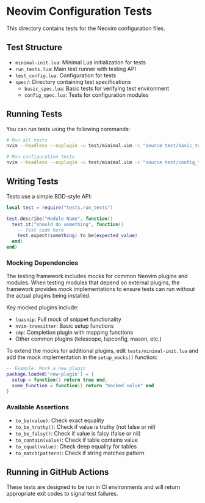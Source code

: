 # Neovim Configuration Tests

This directory contains tests for the Neovim configuration files.

## Test Structure

- `minimal-init.lua`: Minimal Lua initialization for tests
- `run_tests.lua`: Main test runner with testing API
- `test_config.lua`: Configuration for tests
- `spec/`: Directory containing test specifications
  - `basic_spec.lua`: Basic tests for verifying test environment
  - `config_spec.lua`: Tests for configuration modules

## Running Tests

You can run tests using the following commands:

```bash
# Run all tests
nvim --headless --noplugin -u test/minimal.vim -c "source test/basic_test.vim" -c "qa!"

# Run configuration tests
nvim --headless --noplugin -u test/minimal.vim -c "source test/config_test.vim" -c "qa!"
```

## Writing Tests

Tests use a simple BDD-style API:

```lua
local test = require("tests.run_tests")

test.describe("Module Name", function()
  test.it("should do something", function()
    -- Test code here
    test.expect(something).to_be(expected_value)
  end)
end)
```

### Mocking Dependencies

The testing framework includes mocks for common Neovim plugins and modules. When testing modules that depend on external plugins, the framework provides mock implementations to ensure tests can run without the actual plugins being installed.

Key mocked plugins include:

- `luasnip`: Full mock of snippet functionality
- `nvim-treesitter`: Basic setup functions
- `cmp`: Completion plugin with mapping functions
- Other common plugins (telescope, lspconfig, mason, etc.)

To extend the mocks for additional plugins, edit `tests/minimal-init.lua` and add the mock implementation in the `setup_mocks()` function:

```lua
-- Example: Mock a new plugin
package.loaded['new-plugin'] = {
  setup = function() return true end,
  some_function = function() return "mocked value" end
}
```

### Available Assertions

- `to_be(value)`: Check exact equality
- `to_be_truthy()`: Check if value is truthy (not false or nil)
- `to_be_falsy()`: Check if value is falsy (false or nil)
- `to_contain(value)`: Check if table contains value
- `to_equal(value)`: Check deep equality for tables
- `to_match(pattern)`: Check if string matches pattern

## Running in GitHub Actions

These tests are designed to be run in CI environments and will return appropriate exit codes
to signal test failures.